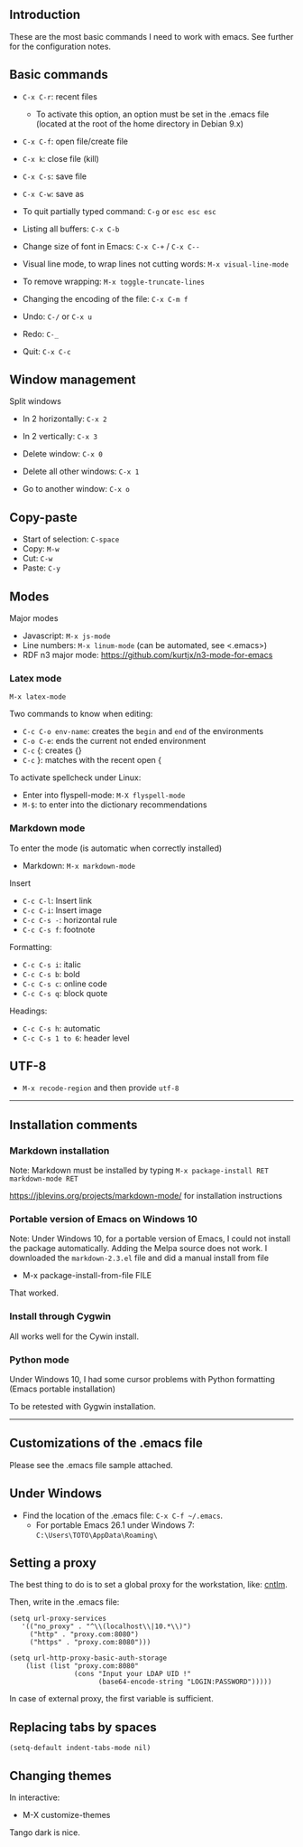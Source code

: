 ## Introduction

These are the most basic commands I need to work with emacs. See further for the configuration notes.

## Basic commands

  * `C-x C-r`: recent files
	* To activate this option, an option must be set in the .emacs file (located at the root of the home directory in Debian 9.x)
  * `C-x C-f`: open file/create file
  * `C-x k`: close file (kill)
  * `C-x C-s`: save file
  * `C-x C-w`: save as

  * To quit partially typed command: `C-g` or `esc esc esc`
  * Listing all buffers: `C-x C-b`
  * Change size of font in Emacs: `C-x C-+` / `C-x C--`
  
  * Visual line mode, to wrap lines not cutting words: `M-x visual-line-mode`
  * To remove wrapping: `M-x toggle-truncate-lines`
  
  * Changing the encoding of the file: `C-x C-m f`
  
  * Undo: `C-/` or `C-x u`
  * Redo: `C-_`

  * Quit: `C-x C-c`

## Window management

Split windows

  * In 2 horizontally: `C-x 2`
  * In 2 vertically: `C-x 3`

  * Delete window: `C-x 0`
  * Delete all other windows: `C-x 1`

  * Go to another window: `C-x o`

## Copy-paste

  * Start of selection: `C-space`
  * Copy: `M-w`
  * Cut: `C-w`
  * Paste: `C-y`

## Modes

Major modes

  * Javascript: `M-x js-mode`
  * Line numbers: `M-x linum-mode` (can be automated, see <.emacs>)
  * RDF n3 major mode: https://github.com/kurtjx/n3-mode-for-emacs

### Latex mode

```
M-x latex-mode
```

Two commands to know when editing:

  * `C-c C-o env-name`: creates the `begin` and `end` of the environments
  * `C-o C-e`: ends the current not ended environment
  * `C-c` {: creates {}
  * `C-c` }: matches with the recent open {

To activate spellcheck under Linux:

  * Enter into flyspell-mode: `M-X flyspell-mode`
  * `M-$`: to enter into the dictionary recommendations

### Markdown mode

To enter the mode (is automatic when correctly installed)

  * Markdown: `M-x markdown-mode`
  
Insert

  * `C-c C-l`: Insert link
  * `C-c C-i`: Insert image
  * `C-c C-s -`: horizontal rule
  * `C-c C-s f`: footnote

Formatting:

  * `C-c C-s i`: italic
  * `C-c C-s b`: bold
  * `C-c C-s c`: online code
  * `C-c C-s q`: block quote
  
Headings:

  * `C-c C-s h`: automatic
  * `C-c C-s 1 to 6`: header level

## UTF-8

  * `M-x recode-region` and then provide `utf-8`

-------------------------------------------------------------------------------

## Installation comments

### Markdown installation

Note: Markdown must be installed by typing `M-x package-install RET markdown-mode RET`

https://jblevins.org/projects/markdown-mode/ for installation instructions

### Portable version of Emacs on Windows 10

Note: Under Windows 10, for a portable version of Emacs, I could not install the package automatically. Adding the Melpa source does not work. I downloaded the `markdown-2.3.el` file and did a manual install from file

  * M-x package-install-from-file FILE
  
That worked.

### Install through Cygwin

All works well for the Cywin install.

### Python mode

Under Windows 10, I had some cursor problems with Python formatting (Emacs portable installation)

To be retested with Gygwin installation.

-------------------------------------------------------------------------------

## Customizations of the .emacs file

Please see the .emacs file sample attached.

## Under Windows

  * Find the location of the .emacs file: `C-x C-f ~/.emacs`.
    * For portable Emacs 26.1 under Windows 7: `C:\Users\TOTO\AppData\Roaming\`

## Setting a proxy

The best thing to do is to set a global proxy for the workstation, like: [cntlm](http://cntlm.sourceforge.net/).

Then, write in the .emacs file:

```
(setq url-proxy-services
   '(("no_proxy" . "^\\(localhost\\|10.*\\)")
     ("http" . "proxy.com:8080")
     ("https" . "proxy.com:8080")))

(setq url-http-proxy-basic-auth-storage
    (list (list "proxy.com:8080"
                (cons "Input your LDAP UID !"
                      (base64-encode-string "LOGIN:PASSWORD")))))
```

In case of external proxy, the first variable is sufficient.

## Replacing tabs by spaces

```
(setq-default indent-tabs-mode nil)
```

## Changing themes

In interactive:

  * M-X customize-themes
  
Tango dark is nice.



